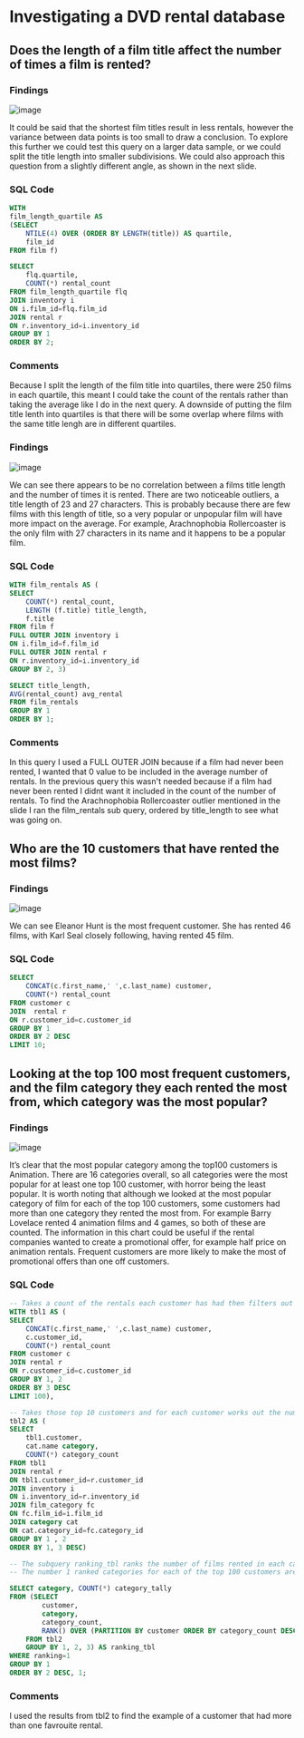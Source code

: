 # Investigating a DVD rental database


## Does the length of a film title affect the number of times a film is rented?

### Findings

![image](https://github.com/Hannahllmm/Programming-with-Python/assets/39679731/f19b503d-f03e-4146-983b-435815ced33f)


It could be said that the shortest film titles result in less rentals, however the variance between data points is too small to draw a conclusion. To explore this further we could test this query on a larger data sample, or we could split the title length into smaller subdivisions. We could also approach this question from a slightly different angle, as shown in the next slide.

### SQL Code
```sql
WITH 
film_length_quartile AS 
(SELECT  
	NTILE(4) OVER (ORDER BY LENGTH(title)) AS quartile,
	film_id
FROM film f)

SELECT 
	flq.quartile,
	COUNT(*) rental_count  
FROM film_length_quartile flq
JOIN inventory i
ON i.film_id=flq.film_id
JOIN rental r
ON r.inventory_id=i.inventory_id
GROUP BY 1
ORDER BY 2;
```
### Comments
Because I split the length of the film title into quartiles, there were 250 films in each quartile, this meant I could take the count of the rentals rather than taking the average like I do in the next query. A downside of putting the film title lenth into quartiles is that there will be some overlap where films with the same title lengh are in different quartiles.


### Findings
![image](https://github.com/Hannahllmm/Programming-with-Python/assets/39679731/dcabe5a7-e157-405a-b470-e65a03a84966)

We can see there appears to be no correlation between a films title length and the number of times it is rented. There are two noticeable outliers, a title length of 23 and 27 characters. This is probably because there are few films with this length of title, so a very popular or unpopular film will have more impact on the average. For example, Arachnophobia Rollercoaster is the only film with 27 characters in its name and it happens to be a popular film.

### SQL Code

```SQL
WITH film_rentals AS (
SELECT 
	COUNT(*) rental_count,
	LENGTH (f.title) title_length,
	f.title
FROM film f
FULL OUTER JOIN inventory i
ON i.film_id=f.film_id
FULL OUTER JOIN rental r
ON r.inventory_id=i.inventory_id
GROUP BY 2, 3)

SELECT title_length,
AVG(rental_count) avg_rental
FROM film_rentals
GROUP BY 1
ORDER BY 1;
```

### Comments
In this query I used a FULL OUTER JOIN because if a film had never been rented, I wanted that 0 value to be included in the average number of rentals. In the previous query this wasn't needed because if a film had never been rented I didnt want it included in the count of the number of rentals. To find the Arachnophobia Rollercoaster outlier mentioned in the slide I ran the film_rentals sub query, ordered by title_length to see what was going on.

## Who are the 10 customers that have rented the most films?

### Findings
![image](https://github.com/Hannahllmm/Programming-with-Python/assets/39679731/d2c269a6-e15e-42d3-ba2c-2d16f3b98b6b)

We can see Eleanor Hunt is the most frequent customer. She has rented 46 films, with Karl Seal closely following, having rented 45 film.

### SQL Code
```sql
SELECT 
	CONCAT(c.first_name,' ',c.last_name) customer,
	COUNT(*) rental_count
FROM customer c
JOIN  rental r
ON r.customer_id=c.customer_id
GROUP BY 1
ORDER BY 2 DESC
LIMIT 10;
```

## Looking at the top 100 most frequent customers, and the film category they each rented the most from, which category was the most popular?
### Findings
![image](https://github.com/Hannahllmm/Programming-with-Python/assets/39679731/082f162c-f16e-4ac0-9702-199e7a3994b3)

It’s clear that the most popular category among the top100 customers is Animation. There are 16 categories overall, so all categories were the most popular for at least one top 100 customer, with horror being the least popular. It is worth noting that although we looked at the most popular category of film for each of the top 100 customers, some customers had more than one category they rented the most from. For example Barry Lovelace rented 4 animation films and 4 games, so both of these are counted. The information in this chart could be useful if the rental companies wanted to create a promotional offer, for example half price on animation rentals. Frequent customers are more likely to make the most of promotional offers than one off customers.

### SQL Code
```sql
-- Takes a count of the rentals each customer has had then filters out the top 10
WITH tbl1 AS (
SELECT 
	CONCAT(c.first_name,' ',c.last_name) customer,
	c.customer_id, 
	COUNT(*) rental_count
FROM customer c
JOIN rental r
ON r.customer_id=c.customer_id
GROUP BY 1, 2
ORDER BY 3 DESC
LIMIT 100),

-- Takes those top 10 customers and for each customer works out the number of films they have rented in each category
tbl2 AS (
SELECT 
	tbl1.customer, 
	cat.name category,
	COUNT(*) category_count
FROM tbl1
JOIN rental r
ON tbl1.customer_id=r.customer_id
JOIN inventory i
ON i.inventory_id=r.inventory_id
JOIN film_category fc
ON fc.film_id=i.film_id
JOIN category cat
ON cat.category_id=fc.category_id
GROUP BY 1 , 2
ORDER BY 1, 3 DESC)

-- The subquery ranking_tbl ranks the number of films rented in each category for each customer
-- The number 1 ranked categories for each of the top 100 customers are then counted by category to see the most popular overall

SELECT category, COUNT(*) category_tally
FROM (SELECT 
		customer, 
		category, 
		category_count, 
		RANK() OVER (PARTITION BY customer ORDER BY category_count DESC ) AS ranking
	FROM tbl2
	GROUP BY 1, 2, 3) AS ranking_tbl
WHERE ranking=1
GROUP BY 1
ORDER BY 2 DESC, 1;
```
### Comments
I used the results from tbl2 to find the example of a customer that had more than one favrouite rental.
